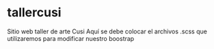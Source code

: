 # tallercusi
Sitio web taller de arte Cusi
Aquí se debe colocar el archivos .scss que utilizaremos para modificar nuestro boostrap
